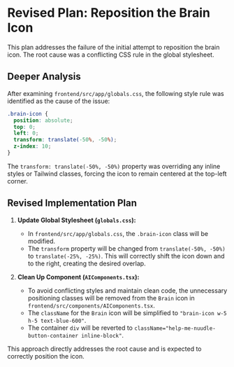 # Revised Plan: Reposition the Brain Icon

This plan addresses the failure of the initial attempt to reposition the brain icon. The root cause was a conflicting CSS rule in the global stylesheet.

## Deeper Analysis

After examining `frontend/src/app/globals.css`, the following style rule was identified as the cause of the issue:

```css
.brain-icon {
  position: absolute;
  top: 0;
  left: 0;
  transform: translate(-50%, -50%);
  z-index: 10;
}
```

The `transform: translate(-50%, -50%)` property was overriding any inline styles or Tailwind classes, forcing the icon to remain centered at the top-left corner.

## Revised Implementation Plan

1.  **Update Global Stylesheet (`globals.css`):**
    *   In `frontend/src/app/globals.css`, the `.brain-icon` class will be modified.
    *   The `transform` property will be changed from `translate(-50%, -50%)` to `translate(-25%, -25%)`. This will correctly shift the icon down and to the right, creating the desired overlap.

2.  **Clean Up Component (`AIComponents.tsx`):**
    *   To avoid conflicting styles and maintain clean code, the unnecessary positioning classes will be removed from the `Brain` icon in `frontend/src/components/AIComponents.tsx`.
    *   The `className` for the `Brain` icon will be simplified to `"brain-icon w-5 h-5 text-blue-600"`.
    *   The container `div` will be reverted to `className="help-me-nuudle-button-container inline-block"`.

This approach directly addresses the root cause and is expected to correctly position the icon.